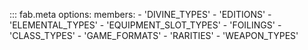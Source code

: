 ::: fab.meta
    options:
      members:
        - 'DIVINE_TYPES'
        - 'EDITIONS'
        - 'ELEMENTAL_TYPES'
        - 'EQUIPMENT_SLOT_TYPES'
        - 'FOILINGS'
        - 'CLASS_TYPES'
        - 'GAME_FORMATS'
        - 'RARITIES'
        - 'WEAPON_TYPES'
